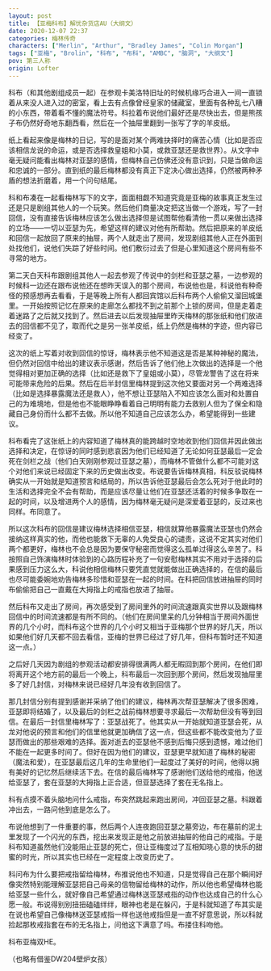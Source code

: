 ```yaml
---
layout: post
title: 【亚梅科布】解忧杂货店AU（大纲文）
date: 2020-12-07 22:37
categories: 梅林传奇
characters: ["Merlin", "Arthur", "Bradley James", "Colin Morgan"]
tags: ["亚梅", "Brolin", "科布", "布科", "AMBC", "脑洞", "大纲文"]
pov: 第三人称
origin: Lofter
---
```


科布（和其他剧组成员一起）在参观卡美洛特旧址的时候机缘巧合进入一间一直锁着从来没人进入过的密室，看上去有点像曾经皇家的储藏室，里面有各种乱七八糟的小东西，带着看不懂的魔法符号。科拉着布说他们最好还是尽快出去，但是熊孩子布仍然好奇地东翻西看，然后在一个抽屉里翻到一张写了字的羊皮纸。

纸上看起来像是梅林的日记，写的是面对某个两难抉择时的痛苦心情（比如是否应该相信龙说的命运，或是否选择救皇姐和小莫，或救亚瑟还是救世界）。从文字中毫无疑问能看出梅林对亚瑟的感情，但梅林自己仿佛还没有意识到，只是当做命运和忠诚的一部分。直到纸的最后梅林都没有真正下定决心做出选择，仍然被两种矛盾的想法折磨着，用一个问句结尾。

科和布凑在一起看梅林写下的文字，面面相觑不知道究竟是亚梅的故事真正发生过还是只是剧组其他人的一个玩笑。然后他们商量决定把这当做一个游戏，写了一封回信，没有直接告诉梅林应该怎么做出选择但是试图帮他看清他一贯以来做出选择的立场——一切以亚瑟为先，希望这样的建议对他有所帮助。然后把原来的羊皮纸和回信一起放回了原来的抽屉，两个人就走出了房间，发现剧组其他人正在外面到处找他们，说他们失踪了好些时间。他们敷衍过去了但是心里知道这个房间有些不寻常的地方。

第二天白天科布跟剧组其他人一起去参观了传说中的剑栏和亚瑟之墓，一边参观的时候科一边还在跟布说他还在想昨天误入的那个房间，布说他也是，科说他有种奇怪的预感想再去看看，于是等晚上所有人都回宾馆以后科布两个人偷偷又溜回城堡里。一开始按照记忆在原来的走廊怎么都找不到之前那个上锁的房间，但是走着走着迷路了之后就又找到了。然后进去以后发现抽屉里昨天梅林的那张纸和他们放进去的回信都不见了，取而代之是另一张羊皮纸，纸上仍然是梅林的字迹，但内容已经变了。

这次的纸上写着对收到回信的惊讶，梅林表示他不知道这是否是某种神秘的魔法，但仍然对回信中给出的建议表示感谢，然后告诉了他们他上次做出的选择是一个他觉得相对更加正确的选择（比如还是救下了皇姐或小莫），尽管龙警告了这在将来可能带来危险的后果。然后在后半封信里梅林提到这次他又要面对另一个两难选择（比如是选择暴露魔法还是救人），他不想让亚瑟陷入不知应该怎么面对和处置自己的为难境地，但是他也不能眼睁睁看着自己明明有能力去救别人但为了保全和隐藏自己身份而什么都不去做。所以他不知道自己应该怎么办，希望能得到一些建议。

科布看完了这张纸上的内容知道了梅林真的能跨越时空地收到他们回信并因此做出选择和决定，在惊讶的同时感到悲哀因为他们已经知道了无论如何亚瑟最后一定会死在剑栏之战（他们白天刚刚参观过亚瑟之墓），而梅林不管做什么都不可能对这个对他们来说已经固定下来的历史做出改变。布说要告诉梅林真相，科反驳说梅林确实从一开始就是知道预言和结局的，所以告诉他亚瑟最后会怎么死对于他此时的生活和选择完全不会有帮助，而是应该尽量让他们在亚瑟还活着的时候多争取在一起的时间，以及增进两个人的感情，因为梅林毫无疑问是深爱着亚瑟的，反过来也同样。布同意了。

所以这次科布的回信是建议梅林选择相信亚瑟，相信就算他暴露魔法亚瑟也仍然会接纳这样真实的他，而他也能救下无辜的人免受良心的谴责，这说不定其实对他们两个都更好，梅林也不会总是因为要保守秘密而觉得这么孤单过得这么辛苦了。科按照自己饰演梅林时体验到的心路历程补充了一句安慰梅林其实不用对于选择的后果感到压力这么大，科说他相信梅林只要凭直觉就能做出正确选择的，在信的最后也尽可能委婉地劝告梅林多珍惜和亚瑟在一起的时间。在科把回信放进抽屉的同时布偷偷把自己一直戴在大拇指上的戒指也放进了抽屉。

然后科布又走出了房间，再次感受到了房间里外的时间流速跟真实世界以及跟梅林回信中的时间流速都是有所不同的。（他们在房间里呆的几分钟相当于房间外面世界的几个小时，而科布这个世界的几个小时又相当于亚梅那个世界的好几天，所以如果他们好几天都不回去看信，亚梅的世界已经过了好几年，但科布暂时还不知道这一点。）

之后好几天因为剧组的参观活动都安排得很满两人都无暇回到那个房间，在他们即将离开这个地方前的最后一个晚上，科布最后一次回到那个房间，然后发现抽屉里多了好几封信，对梅林来说已经好几年没有收到回信了。

那几封信分别有提到感谢并采纳了他们的建议，梅林再次帮亚瑟解决了很多困难，亚瑟即将结婚了，以及最后的剑栏之战前梅林想要寻求最后一次帮助但没有等到回信。在最后一封信里梅林写了：亚瑟战死了。他其实从一开始就知道亚瑟会死，从龙对他说的预言和他们的信里他就更加确信了这一点，但这些都不能改变他为了亚瑟而做出的那些艰难的选择。面对逝去的亚瑟他不感到后悔只感到遗憾，难过他们不能在一起更多时间了。但好在因为他们的建议，亚瑟更早就知道了梅林的秘密（魔法和爱），在亚瑟最后这几年的生命里他们一起度过了美好的时间，他得以拥有美好的记忆然后继续活下去。在信的最后梅林写了感谢他们送给他的戒指，他送给亚瑟了，套在亚瑟的大拇指上正合适，但亚瑟选择了套在无名指上。

科有点摸不着头脑地问什么戒指，布突然跳起来跑出房间，冲回亚瑟之墓。科跟着冲出去，一路问他到底是怎么了。

布说他想到了一件重要的事，然后两个人连夜跑回亚瑟之墓旁边，布在墓前的泥土里发现了一个闪光的东西，挖出来发现正是他之前放进抽屉的他自己的戒指。于是科布知道虽然他们没能阻止亚瑟的死亡，但让亚梅度过了互相知晓心意的快乐的甜蜜的时光，所以其实也已经在一定程度上改变历史了。

科问布为什么要把戒指留给梅林，布推说他也不知道，只是觉得自己在那个瞬间好像突然特别能理解亚瑟把自己母亲的信物留给梅林的动作，所以他也希望梅林也能给亚瑟一些什么，就好像自己希望通过梅林送亚瑟戒指的动作也达成自己的什么心愿一般。布说得别别扭扭磕磕绊绊，眼神也老是在躲闪，于是科就知道了布其实是在说也希望自己像梅林送亚瑟戒指一样也送他戒指但是一直不好意思说，所以科就捡起那枚戒指套在布的无名指上，问他这下满意了吗。布搂住科吻他。

科布亚梅双HE。



（也略有借鉴DW204壁炉女孩）
